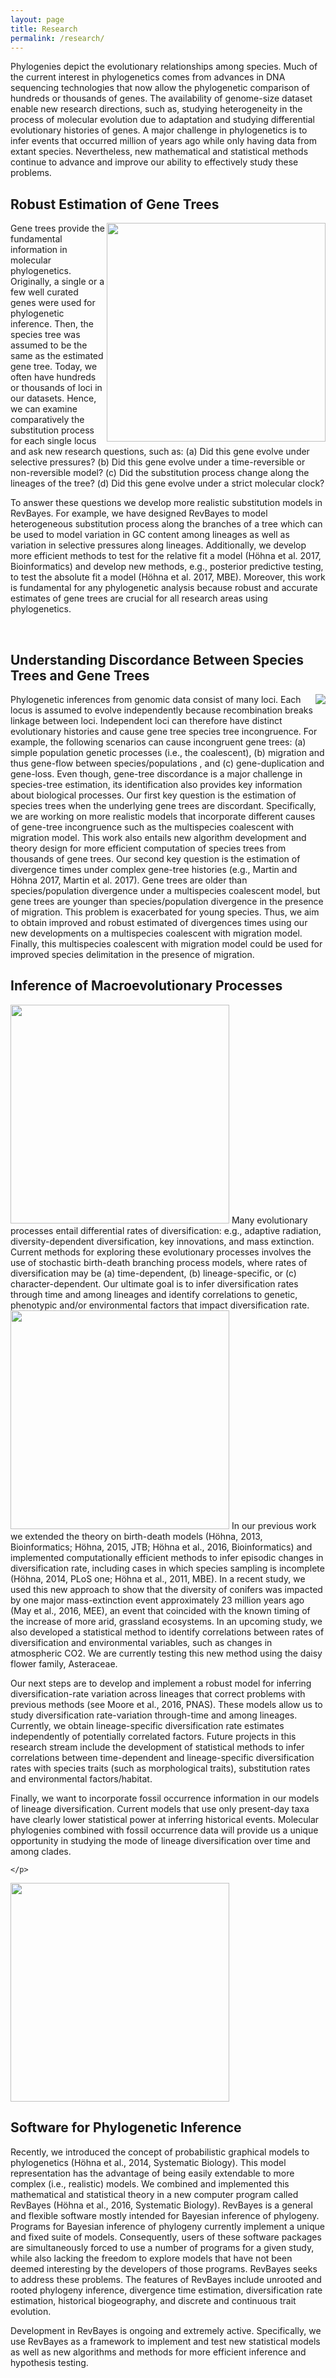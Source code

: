 ```yaml
---
layout: page
title: Research
permalink: /research/
---
```


Phylogenies depict the evolutionary relationships among species. Much of the current interest in phylogenetics comes from advances in DNA sequencing technologies that now allow the phylogenetic comparison of hundreds or thousands of genes. The availability of genome-size dataset enable new research directions, such as, studying heterogeneity in the process of molecular evolution due to adaptation and studying differential evolutionary histories of genes. A major challenge in phylogenetics is to infer events that occurred million of years ago while only having data from extant species. Nevertheless, new mathematical and statistical methods continue to advance and improve our ability to effectively study these problems.


<!-- Section 1 -->
<div id="rcornersbox1">
    <p>
        <h2>Robust Estimation of Gene Trees</h2>
<img align="right" src="/assets/images/tree.jpg" width="350">
Gene trees provide the fundamental information in molecular phylogenetics. Originally, a single or a few well curated genes were used for phylogenetic inference. Then, the species tree was assumed to be the same as the estimated gene tree. Today, we often have hundreds or thousands of loci in our datasets. Hence, we can examine comparatively the substitution process for each single locus and ask new research questions, such as: (a) Did this gene evolve under selective pressures? (b) Did this gene evolve under a time-reversible or non-reversible model? (c) Did the substitution process change along the lineages of the tree? (d) Did this gene evolve under a strict molecular clock?

To answer these questions we develop more realistic substitution models in RevBayes. For example, we have designed RevBayes to model heterogeneous substitution process along the branches of a tree which can be used to model variation in GC content among lineages as well as variation in selective pressures along lineages. Additionally, we develop more efficient methods to test for the relative fit a model (Höhna et al. 2017, Bioinformatics) and develop new methods, e.g., posterior predictive testing, to test the absolute fit a model (Höhna et al. 2017, MBE). Moreover, this work is fundamental for any phylogenetic analysis because robust and accurate estimates of gene trees are crucial for all research areas using phylogenetics.
    </p>
</div>

<br>

<!-- Section 2 -->
<div id="rcornersbox2">
    <p class="lead">
        <h2>Understanding Discordance Between Species Trees and Gene Trees</h2>
        <img align="right" src="/assets/images/Figure_2.png">
Phylogenetic inferences from genomic data consist of many loci. Each locus is assumed to evolve independently because recombination breaks linkage between loci. Independent loci can therefore have distinct evolutionary histories and cause gene tree species tree incongruence. For example, the following scenarios can cause incongruent gene trees: (a) simple population genetic processes (i.e., the coalescent), (b) migration and thus gene-flow between species/populations , and (c) gene-duplication and gene-loss. Even though, gene-tree discordance is a major challenge in species-tree estimation, its identification also provides key information about biological processes. Our first key question is the estimation of species trees when the underlying gene trees are discordant. Specifically, we are working on more realistic models that incorporate different causes of gene-tree incongruence such as the multispecies coalescent with migration model. This work also entails new algorithm development and theory design for more efficient computation of species trees from thousands of gene trees. Our second key question is the estimation of divergence times under complex gene-tree histories (e.g., Martin and Höhna 2017, Martin et al. 2017). Gene trees are older than species/population divergence under a multispecies coalescent model, but gene trees are younger than species/population divergence in the presence of migration. This problem is exacerbated for young species. Thus, we aim to obtain improved and robust estimated of divergences times using our new developments on a multispecies coalescent with migration model. Finally, this multispecies coalescent with migration model could be used for improved species delimitation in the presence of migration.
    </p>
</div>


<!-- Section 3 -->
<div id="rcornersbox3">
    <p>
        <h2>Inference of Macroevolutionary Processes</h2>
<img class="floatright" src="/assets/images/Figure_3.png" width="350">
Many evolutionary processes entail differential rates of diversification: e.g., adaptive radiation, diversity-dependent diversification, key innovations, and mass extinction. Current methods for exploring these evolutionary processes involves the use of stochastic birth-death branching process models, where rates of diversification may be (a) time-dependent, (b) lineage-specific, or (c) character-dependent. Our ultimate goal is to infer diversification rates through time and among lineages and identify correlations to genetic, phenotypic and/or environmental factors that impact diversification rate.

<img class="floatright" src="/assets/images/Figure_4.png" width="350">
In our previous work we extended the theory on birth-death models (Höhna, 2013, Bioinformatics; Höhna, 2015, JTB; Höhna et al., 2016, Bioinformatics) and implemented computationally efficient methods to infer episodic changes in diversification rate, including cases in which species sampling is incomplete (Höhna, 2014, PLoS one; Höhna et al., 2011, MBE). In a recent study, we used this new approach to show that the diversity of conifers was impacted by one major mass-extinction event approximately 23 million years ago (May et al., 2016, MEE), an event that coincided with the known timing of the increase of more arid, grassland ecosystems. In an upcoming study, we also developed a statistical method to identify correlations between rates of diversification and environmental variables, such as changes in atmospheric CO2. We are currently testing this new method using the daisy flower family, Asteraceae. 

Our next steps are to develop and implement a robust model for inferring diversification-rate variation across lineages that correct problems with previous methods (see Moore et al., 2016, PNAS). These models allow us to study diversification rate-variation through-time and among lineages. Currently, we obtain lineage-specific diversification rate estimates independently of potentially correlated factors. Future projects in this research stream include the development of statistical methods to infer correlations between time-dependent and lineage-specific diversification rates with species traits (such as morphological traits), substitution rates and environmental factors/habitat.

Finally, we want to incorporate fossil occurrence information in our models of lineage diversification. Current models that use only present-day taxa have clearly lower statistical power at inferring historical events. Molecular phylogenies combined with fossil occurrence data will provide us a unique opportunity in studying the mode of lineage diversification over time and among clades.

    </p>
</div>


<!-- Section 4 -->
<img class="floatright" src="/assets/images/tree.jpg" width="350">
<div id="rcornersbox4">
    <p class="lead">
        <h2>Software for Phylogenetic Inference</h2>
Recently, we introduced the concept of probabilistic graphical models to phylogenetics (Höhna et al., 2014, Systematic Biology). This model representation has the advantage of being easily extendable to more complex (i.e., realistic) models. We combined and implemented this mathematical and statistical theory in a new computer program called RevBayes (Höhna et al., 2016, Systematic Biology). RevBayes is a general and flexible software mostly intended for Bayesian inference of phylogeny. Programs for Bayesian inference of phylogeny currently implement a unique and fixed suite of models. Consequently, users of these software packages are simultaneously forced to use a number of programs for a given study, while also lacking the freedom to explore models that have not been deemed interesting by the developers of those programs. RevBayes seeks to address these problems. The features of RevBayes include unrooted and rooted phylogeny inference, divergence time estimation, diversification rate estimation, historical biogeography, and discrete and continuous trait evolution. 

Development in RevBayes is ongoing and extremely active. Specifically, we use RevBayes as a framework to implement and test new statistical models as well as new algorithms and methods for more efficient inference and hypothesis testing. 
    </p>
</div>

